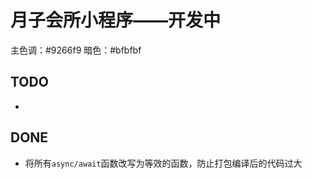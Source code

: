 # 月子会所小程序——开发中

主色调：#9266f9
暗色：#bfbfbf

## TODO

- 

## DONE

- 将所有`async/await`函数改写为等效的函数，防止打包编译后的代码过大
